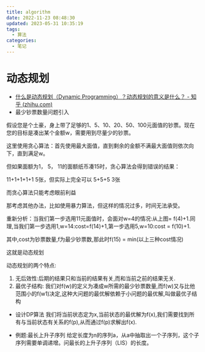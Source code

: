 ```yaml
---
title: algorithm
date: 2022-11-23 08:48:30
updated: 2023-05-31 10:35:19
tags:
  - 算法
categories:
  - 笔记
---
```


# 动态规划

- [什么是动态规划（Dynamic      Programming）？动态规划的意义是什么？ - 知乎 (zhihu.com)](https://www.zhihu.com/question/23995189)
- 最少钞票数量问题引入

假设您是个土豪，身上带了足够的1、5、10、20、50、100元面值的钞票。现在您的目标是凑出某个金额w，需要用到尽量少的钞票。

这里使用贪心算法：首先使用最大面值，直到剩余的金额不满最大面值则依次向下，直到满足w。

但如果面额为1， 5， 11的面额纸币凑15时，贪心算法会得到错误的结果：

11+1+1+1+1 5张，但实际上完全可以 5+5+5 3张

而贪心算法只能考虑眼前利益

那考虑其他办法，比如使用暴力算法，但这样的情况过多，时间无法承受。

重新分析：当我们第一步选用11元面值时，会面对w=4的情况:从上图= f(4)+1.同理,当我们第一步选用1,w=14:cost=f(14)+1,第一步选用5,w=10:cost = f(10)+1. 

其中,cost为钞票数量,f为最少钞票数,那此时f(15) = min(以上三种cost情况)

这就是动态规划

动态规划的两个特点:

1. 无后效性:后期的结果只和当前的结果有关,而和当前之前的结果无关.
2. 最优子结构: 我们对f(w)的定义为凑成w所需的最少钞票数量,而f(w)又与比他范围小的f(w1)决定,这种大问题的最优解依赖于小问题的最优解,叫做最优子结构

- 设计DP算法
    我们将当前状态定为x,当前状态的最优解为f(x),我们需要找到所有与当前状态有关系的f(p),从而通过f(p)求解出f(x).

- 例题:最长上升子序列
    给定长度为n的序列a，从a中抽取出一个子序列，这个子序列需要单调递增。问最长的上升子序列（LIS）的长度。
